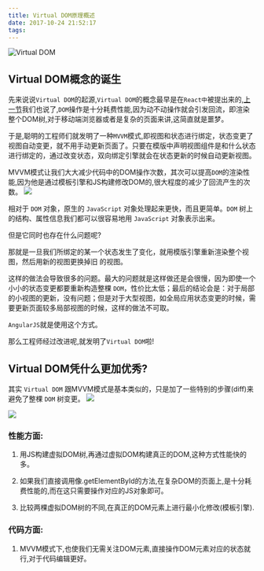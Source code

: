 ```yaml
---
title: Virtual DOM原理概述
date: 2017-10-24 21:52:17
tags:
---
```

![Virtual DOM](http://it.dyg.cn/wp-content/uploads/2017/10/timg-2.jpg)


##	Virtual DOM概念的诞生
先来说说`Virtual DOM`的起源,`Virtual DOM`的概念最早是在`React中`被提出来的,[上一节](http://www.xposean.xin/2017/10/24/%E5%BD%B1%E5%93%8D%E5%89%8D%E7%AB%AF%E6%80%A7%E8%83%BD%E7%9A%84%E5%85%83%E5%87%B6-DOM%E6%93%8D%E4%BD%9C/)我们也说了,`DOM`操作是十分耗费性能,因为动不动操作就会引发回流，即渲染整个DOM树,对于移动端浏览器或者是复杂的页面来讲,这简直就是噩梦。

于是,聪明的工程师们就发明了一种`MVVM`模式,即视图和状态进行绑定，状态变更了视图自动变更，就不用手动更新页面了。只要在模版中声明视图组件是和什么状态进行绑定的，通过改变状态，双向绑定引擎就会在状态更新的时候自动更新视图。

MVVM模式让我们大大减少代码中的DOM操作次数，其次可以提高`DOM`的渲染性能,因为他是通过模板引擎和JS构建修改DOM的,很大程度的减少了回流产生的次数。
![](http://it.dyg.cn/wp-content/uploads/2017/10/%E5%BE%AE%E4%BF%A1%E6%88%AA%E5%9B%BE_20171022220758.png)

相对于 `DOM` 对象，原生的 `JavaScript` 对象处理起来更快，而且更简单。`DOM` 树上的结构、属性信息我们都可以很容易地用 `JavaScript` 对象表示出来。

但是它同时也存在什么问题呢?

那就是一旦我们所绑定的某一个状态发生了变化，就用模版引擎重新渲染整个视图，然后用新的视图更换掉旧  的视图。

这样的做法会导致很多的问题。最大的问题就是这样做还是会很慢，因为即使一个小小的状态变更都要重新构造整棵 `DOM`，性价比太低；最后的结论会是：对于局部的小视图的更新，没有问题；但是对于大型视图，如全局应用状态变更的时候，需要更新页面较多局部视图的时候，这样的做法不可取。

`AngularJS`就是使用这个方式。

那么工程师经过改进呢,就发明了`Virtual DOM`啦!


##	Virtual DOM凭什么更加优秀?
其实 `Virtual DOM` 跟MVVM模式是基本类似的，只是加了一些特别的步骤(diff)来避免了整棵 `DOM` 树变更。
![](http://it.dyg.cn/wp-content/uploads/2017/10/%E5%BE%AE%E4%BF%A1%E6%88%AA%E5%9B%BE_20171022220758-1.png)

![](https://camo.githubusercontent.com/a32766a14f6b7fbe631475ed1a186fbd9de7f2c3/687474703a2f2f6c69766f7261732e6769746875622e696f2f626c6f672f7669727475616c2d646f6d2f636f6d706172652d696e2d6c6576656c2e706e67)

###	性能方面:

1. 用JS构建虚拟DOM树,再通过虚拟DOM构建真正的DOM,这种方式性能快的多。

2. 如果我们直接调用像.getElementById的方法,在复杂DOM的页面上,是十分耗费性能的,而在这只需要操作对应的JS对象即可。
3. 比较两棵虚拟DOM树的不同,在真正的DOM元素上进行最小化修改(模板引擎).

### 代码方面:

1. MVVM模式下,也使我们无需关注DOM元素,直接操作DOM元素对应的状态就行,对于代码编辑更好。


